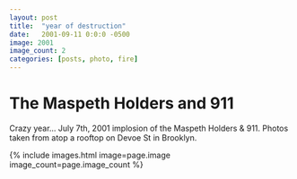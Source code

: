 ```yaml
---
layout: post
title:  "year of destruction"
date:   2001-09-11 0:0:0 -0500
image: 2001
image_count: 2
categories: [posts, photo, fire]
---
```


# The Maspeth Holders and 911

Crazy year... July 7th, 2001 implosion of the Maspeth Holders & 911. Photos taken from atop a rooftop on Devoe St in Brooklyn.

<div class="half__image">
  {% include images.html image=page.image image_count=page.image_count %}
</div>
